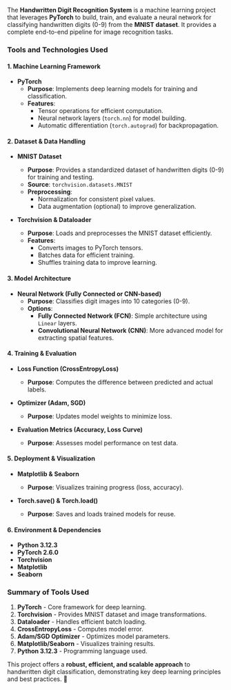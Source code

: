 The **Handwritten Digit Recognition System** is a machine learning project that leverages **PyTorch** to build, train, and evaluate a neural network for classifying handwritten digits (0-9) from the **MNIST dataset**. It provides a complete end-to-end pipeline for image recognition tasks.  

### **Tools and Technologies Used**  

#### **1. Machine Learning Framework**
- **PyTorch**  
  - **Purpose**: Implements deep learning models for training and classification.  
  - **Features**:  
    - Tensor operations for efficient computation.  
    - Neural network layers (`torch.nn`) for model building.  
    - Automatic differentiation (`torch.autograd`) for backpropagation.  

#### **2. Dataset & Data Handling**
- **MNIST Dataset**  
  - **Purpose**: Provides a standardized dataset of handwritten digits (0-9) for training and testing.  
  - **Source**: `torchvision.datasets.MNIST`  
  - **Preprocessing**:
    - Normalization for consistent pixel values.
    - Data augmentation (optional) to improve generalization.  

- **Torchvision & Dataloader**  
  - **Purpose**: Loads and preprocesses the MNIST dataset efficiently.  
  - **Features**:
    - Converts images to PyTorch tensors.
    - Batches data for efficient training.
    - Shuffles training data to improve learning.  

#### **3. Model Architecture**
- **Neural Network (Fully Connected or CNN-based)**  
  - **Purpose**: Classifies digit images into 10 categories (0-9).  
  - **Options**:
    - **Fully Connected Network (FCN)**: Simple architecture using `Linear` layers.
    - **Convolutional Neural Network (CNN)**: More advanced model for extracting spatial features.  

#### **4. Training & Evaluation**
- **Loss Function (CrossEntropyLoss)**  
  - **Purpose**: Computes the difference between predicted and actual labels.  

- **Optimizer (Adam, SGD)**  
  - **Purpose**: Updates model weights to minimize loss.  

- **Evaluation Metrics (Accuracy, Loss Curve)**  
  - **Purpose**: Assesses model performance on test data.  

#### **5. Deployment & Visualization**
- **Matplotlib & Seaborn**  
  - **Purpose**: Visualizes training progress (loss, accuracy).  

- **Torch.save() & Torch.load()**  
  - **Purpose**: Saves and loads trained models for reuse.  

#### **6. Environment & Dependencies**
- **Python 3.12.3**  
- **PyTorch 2.6.0**  
- **Torchvision**  
- **Matplotlib**  
- **Seaborn**  

### **Summary of Tools Used**
1. **PyTorch** - Core framework for deep learning.  
2. **Torchvision** - Provides MNIST dataset and image transformations.  
3. **Dataloader** - Handles efficient batch loading.  
4. **CrossEntropyLoss** - Computes model error.  
5. **Adam/SGD Optimizer** - Optimizes model parameters.  
6. **Matplotlib/Seaborn** - Visualizes training results.  
7. **Python 3.12.3** - Programming language used.  

This project offers a **robust, efficient, and scalable approach** to handwritten digit classification, demonstrating key deep learning principles and best practices. 🚀
